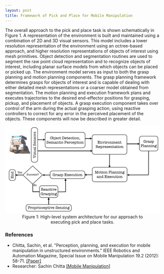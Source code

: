 ```yaml
---
layout: post
title: Framework of Pick and Place for Mobile Manipulation
---
```


The overall approach to the pick and place task is shown schematically in Figure 1. A representation of the environment is built and maintained using a combination of 2D and 3D visual sensors. This model includes a lower resolution representation of the environment using an octree-based approach, and higher resolution representations of objects of interest using mesh primitives. Object detection and segmentation routines are used to segment the raw point cloud representation and to recognize objects of interest, including planar surface models from which objects can be placed or picked up. The environment model serves as input to both the grasp planning and motion planning components. The grasp planning framework determines grasps for objects of interest and is capable of dealing with either detailed mesh representations or a coarser model obtained from segmentation. The motion planning and execution framework plans and executes trajectories to the desired end-effector positions for grasping, pickup, and placement of objects. A grasp execution component takes over control of the arm during the actual grasping action, using reactive controllers to correct for any error in the perceived placement of the objects. These components will now be described in greater detail.

<p style="text-align:center">
	<img src="/topics/img/manipulation/pick_and_place_framework.png" width="600" />
	<br /> Figure 1: High-level system architecture for our approach to 
	<br /> executing pick and place tasks.
</p>


### References

- Chitta, Sachin, et al. "Perception, planning, and execution for mobile manipulation in unstructured environments." IEEE Robotics and Automation Magazine, Special Issue on Mobile Manipulation 19.2 (2012): 58-71. [[Paper]](https://www.willowgarage.com/sites/default/files/chitta_ram_2011.pdf)
- Researcher: Sachin Chitta [[Mobile Manipulation]](https://www.sachinchitta.org/mobile-manipulation.html)